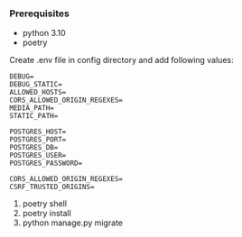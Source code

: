 ### Prerequisites
- python 3.10
- poetry

Create .env file in config directory and add following values:
```dotenv
DEBUG=
DEBUG_STATIC=
ALLOWED_HOSTS=
CORS_ALLOWED_ORIGIN_REGEXES=
MEDIA_PATH=
STATIC_PATH=

POSTGRES_HOST=
POSTGRES_PORT=
POSTGRES_DB=
POSTGRES_USER=
POSTGRES_PASSWORD=

CORS_ALLOWED_ORIGIN_REGEXES=
CSRF_TRUSTED_ORIGINS=
```

1. poetry shell
2. poetry install
3. python manage.py migrate